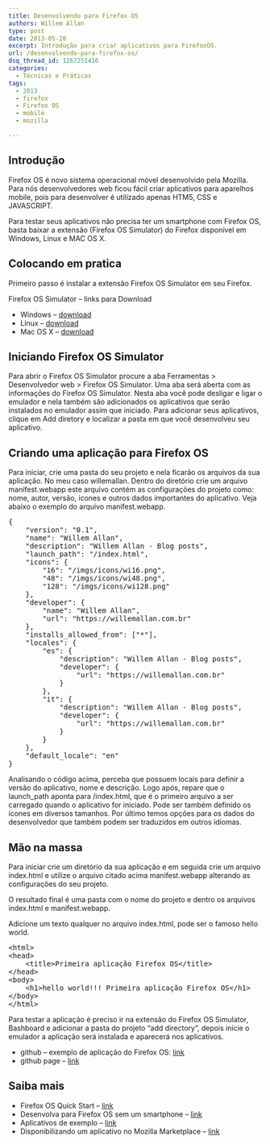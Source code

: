 ```yaml
---
title: Desenvolvendo para Firefox OS
authors: Willem Allan
type: post
date: 2013-05-20
excerpt: Introdução para criar aplicativos para FirefoxOS.
url: /desenvolvendo-para-firefox-os/
dsq_thread_id: 1267251416
categories:
  - Técnicas e Práticas
tags:
  - 2013
  - firefox
  - Firefox OS
  - mobile
  - mozilla

---
```

## Introdução

Firefox OS é novo sistema operacional móvel desenvolvido pela Mozilla. Para nós desenvolvedores web ficou fácil criar aplicativos para aparelhos mobile, pois para desenvolver é utilizado apenas HTM5, CSS e JAVASCRIPT.

Para testar seus aplicativos não precisa ter um smartphone com Firefox OS, basta baixar a extensão (Firefox OS Simulator) do Firefox disponível em Windows, Linux e MAC OS X.

## Colocando em pratica

Primeiro passo é instalar a extensão Firefox OS Simulator em seu Firefox.

Firefox OS Simulator &#8211; links para Download

  * Windows &#8211; <a href="https://addons.mozilla.org/firefox/downloads/file/190978/firefox_os_simulator-2.0-fx-windows.xpi" target="_blank">download</a>
  * Linux &#8211; <a href="https://addons.mozilla.org/firefox/downloads/file/190986/firefox_os_simulator-2.0-fx-linux.xpi" target="_blank">download</a>
  * Mac OS X &#8211; <a href="https://addons.mozilla.org/firefox/downloads/file/190998/firefox_os_simulator-2.0-fx-mac.xpi" target="_blank">download</a>

## Iniciando Firefox OS Simulator

Para abrir o Firefox OS Simulator procure a aba Ferramentas > Desenvolvedor web > Firefox OS Simulator. Uma aba será aberta com as informações do Firefox OS Simulator. Nesta aba você pode desligar e ligar o emulador e nela também são adicionados os aplicativos que serão instalados no emulador assim que iniciado. Para adicionar seus aplicativos, clique em Add diretory e localizar a pasta em que você desenvolveu seu aplicativo.

## Criando uma aplicação para Firefox OS

Para iniciar, crie uma pasta do seu projeto e nela ficarão os arquivos da sua aplicação. No meu caso willemallan. Dentro do diretório crie um arquivo manifest.webapp este arquivo contém as configurações do projeto como: nome, autor, versão, icones e outros dados importantes do aplicativo. Veja abaixo o exemplo do arquivo manifest.webapp.

<pre class="lang-html linenums">{
    "version": "0.1",
    "name": "Willem Allan",
    "description": "Willem Allan - Blog posts",
    "launch_path": "/index.html",
    "icons": {
        "16": "/imgs/icons/wi16.png",
        "48": "/imgs/icons/wi48.png",
        "128": "/imgs/icons/wi128.png"
    },
    "developer": {
        "name": "Willem Allan",
        "url": "https://willemallan.com.br"
    },
    "installs_allowed_from": ["*"],
    "locales": {
        "es": {
            "description": "Willem Allan - Blog posts",
            "developer": {
                "url": "https://willemallan.com.br"
            }
        },
        "it": {
            "description": "Willem Allan - Blog posts",
            "developer": {
                "url": "https://willemallan.com.br"
            }
        }
    },
    "default_locale": "en"
}</pre>

Analisando o código acima, perceba que possuem locais para definir a versão do aplicativo, nome e descrição. Logo após, repare que o launch_path aponta para /index.html, que é o primeiro arquivo a ser carregado quando o aplicativo for iniciado. Pode ser também definido os ícones em diversos tamanhos. Por último temos opções para os dados do desenvolvedor que também podem ser traduzidos em outros idiomas.

## Mão na massa

Para iniciar crie um diretório da sua aplicação e em seguida crie um arquivo index.html e utilize o arquivo citado acima manifest.webapp alterando as configurações do seu projeto.

O resultado final é uma pasta com o nome do projeto e dentro os arquivos index.html e manifest.webapp.

Adicione um texto qualquer no arquivo index.html, pode ser o famoso hello world.

<pre class="lang-html linenums">&lt;html&gt;
&lt;head&gt;
    &lt;title&gt;Primeira aplicação Firefox OS&lt;/title&gt;
&lt;/head&gt;
&lt;body&gt;
    &lt;h1&gt;hello world!!! Primeira aplicação Firefox OS&lt;/h1&gt;
&lt;/body&gt;
&lt;/html&gt;</pre>

Para testar a aplicação é preciso ir na extensão do Firefox OS Simulator, Bashboard e adicionar a pasta do projeto &#8220;add directory&#8221;, depois inicie o emulador a aplicação será instalada e aparecerá nos aplicativos.

  * github &#8211; exemplo de aplicação do Firefox OS: <a href="https://github.com/willemallan/tableless-firefox-os-example" target="_blank">link</a>
  * github page &#8211; <a href="https://willemallan.github.io/tableless-firefox-os-example/" target="_blank">link</a>

## Saiba mais

  * Firefox OS Quick Start &#8211; <a href="https://marketplace.firefox.com/developers/docs/quick_start" target="_blank">link</a>
  * Desenvolva para Firefox OS sem um smartphone &#8211; <a href="https://marketplace.firefox.com/developers/docs/firefox_os_simulator" target="_blank">link</a>
  * Aplicativos de exemplo &#8211; <a href="https://marketplace.firefox.com/developers/docs/reference_apps" target="_blank">link</a>
  * Disponibilizando um aplicativo no Mozilla Marketplace &#8211; <a href="https://developer.mozilla.org/pt-BR/docs/Apps/Submitting_an_app" target="_blank">link</a>
